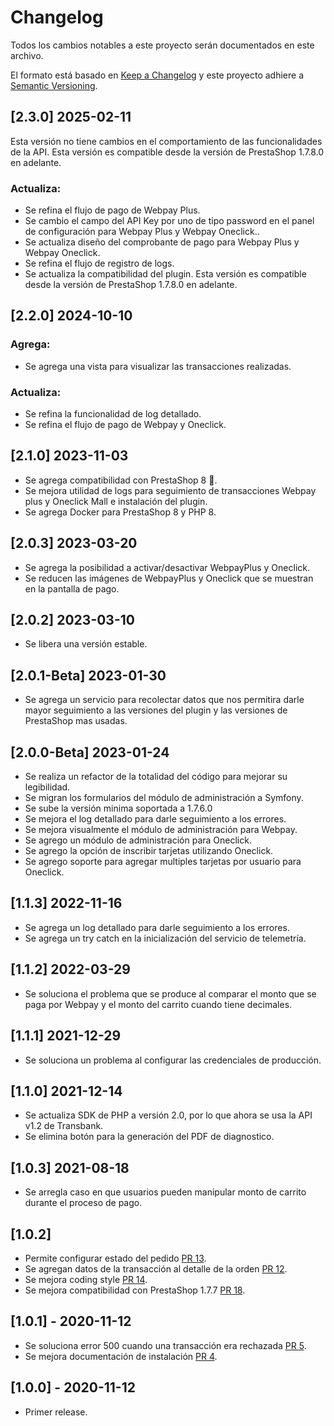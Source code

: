 # Changelog

Todos los cambios notables a este proyecto serán documentados en este archivo.

El formato está basado en [Keep a Changelog](http://keepachangelog.com/en/1.0.0/)
y este proyecto adhiere a [Semantic Versioning](http://semver.org/spec/v2.0.0.html).

## [2.3.0] 2025-02-11

Esta versión no tiene cambios en el comportamiento de las funcionalidades de la API.
Esta versión es compatible desde la versión de PrestaShop 1.7.8.0 en adelante.

### Actualiza:

-   Se refina el flujo de pago de Webpay Plus.
-   Se cambio el campo del API Key por uno de tipo password en el panel de configuración para Webpay Plus y Webpay Oneclick..
-   Se actualiza diseño del comprobante de pago para Webpay Plus y Webpay Oneclick.
-   Se refina el flujo de registro de logs.
-   Se actualiza la compatibilidad del plugin. Esta versión es compatible desde la versión de PrestaShop 1.7.8.0 en adelante.

## [2.2.0] 2024-10-10

### Agrega:

-   Se agrega una vista para visualizar las transacciones realizadas.

### Actualiza:

-   Se refina la funcionalidad de log detallado.
-   Se refina el flujo de pago de Webpay y Oneclick.

## [2.1.0] 2023-11-03

-   Se agrega compatibilidad con PrestaShop 8 🎉.
-   Se mejora utilidad de logs para seguimiento de transacciones Webpay plus y Oneclick Mall e instalación del plugin.
-   Se agrega Docker para PrestaShop 8 y PHP 8.

## [2.0.3] 2023-03-20

-   Se agrega la posibilidad a activar/desactivar WebpayPlus y Oneclick.
-   Se reducen las imágenes de WebpayPlus y Oneclick que se muestran en la pantalla de pago.

## [2.0.2] 2023-03-10

-   Se libera una versión estable.

## [2.0.1-Beta] 2023-01-30

-   Se agrega un servicio para recolectar datos que nos permitira darle mayor seguimiento a las versiones del plugin y las versiones de PrestaShop mas usadas.

## [2.0.0-Beta] 2023-01-24

-   Se realiza un refactor de la totalidad del código para mejorar su legibilidad.
-   Se migran los formularios del módulo de administración a Symfony.
-   Se sube la versión minima soportada a 1.7.6.0
-   Se mejora el log detallado para darle seguimiento a los errores.
-   Se mejora visualmente el módulo de administración para Webpay.
-   Se agrego un módulo de administración para Oneclick.
-   Se agrego la opción de inscribir tarjetas utilizando Oneclick.
-   Se agrego soporte para agregar multiples tarjetas por usuario para Oneclick.

## [1.1.3] 2022-11-16

-   Se agrega un log detallado para darle seguimiento a los errores.
-   Se agrega un try catch en la inicialización del servicio de telemetría.

## [1.1.2] 2022-03-29

-   Se soluciona el problema que se produce al comparar el monto que se paga por Webpay y el monto del carrito cuando tiene decimales.

## [1.1.1] 2021-12-29

-   Se soluciona un problema al configurar las credenciales de producción.

## [1.1.0] 2021-12-14

-   Se actualiza SDK de PHP a versión 2.0, por lo que ahora se usa la API v1.2 de Transbank.
-   Se elimina botón para la generación del PDF de diagnostico.

## [1.0.3] 2021-08-18

-   Se arregla caso en que usuarios pueden manipular monto de carrito durante el proceso de pago.

## [1.0.2]

-   Permite configurar estado del pedido [PR 13](https://github.com/TransbankDevelopers/transbank-plugin-prestashop-webpay-rest/pull/13).
-   Se agregan datos de la transacción al detalle de la orden [PR 12](https://github.com/TransbankDevelopers/transbank-plugin-prestashop-webpay-rest/pull/12).
-   Se mejora coding style [PR 14](https://github.com/TransbankDevelopers/transbank-plugin-prestashop-webpay-rest/pull/14).
-   Se mejora compatibilidad con PrestaShop 1.7.7 [PR 18](https://github.com/TransbankDevelopers/transbank-plugin-prestashop-webpay-rest/pull/18).

## [1.0.1] - 2020-11-12

-   Se soluciona error 500 cuando una transacción era rechazada [PR 5](https://github.com/TransbankDevelopers/transbank-plugin-prestashop-webpay-rest/pull/5).
-   Se mejora documentación de instalación [PR 4](https://github.com/TransbankDevelopers/transbank-plugin-prestashop-webpay-rest/pull/4).

## [1.0.0] - 2020-11-12

-   Primer release.
